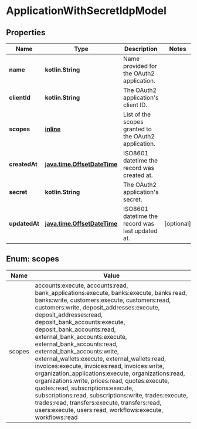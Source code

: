 
# ApplicationWithSecretIdpModel

## Properties
Name | Type | Description | Notes
------------ | ------------- | ------------- | -------------
**name** | **kotlin.String** | Name provided for the OAuth2 application. | 
**clientId** | **kotlin.String** | The OAuth2 application&#39;s client ID. | 
**scopes** | [**inline**](#kotlin.collections.List&lt;Scopes&gt;) | List of the scopes granted to the OAuth2 application. | 
**createdAt** | [**java.time.OffsetDateTime**](java.time.OffsetDateTime.md) | ISO8601 datetime the record was created at. | 
**secret** | **kotlin.String** | The OAuth2 application&#39;s secret. | 
**updatedAt** | [**java.time.OffsetDateTime**](java.time.OffsetDateTime.md) | ISO8601 datetime the record was last updated at. |  [optional]


<a name="kotlin.collections.List<Scopes>"></a>
## Enum: scopes
Name | Value
---- | -----
scopes | accounts:execute, accounts:read, bank_applications:execute, banks:execute, banks:read, banks:write, customers:execute, customers:read, customers:write, deposit_addresses:execute, deposit_addresses:read, deposit_bank_accounts:execute, deposit_bank_accounts:read, external_bank_accounts:execute, external_bank_accounts:read, external_bank_accounts:write, external_wallets:execute, external_wallets:read, invoices:execute, invoices:read, invoices:write, organization_applications:execute, organizations:read, organizations:write, prices:read, quotes:execute, quotes:read, subscriptions:execute, subscriptions:read, subscriptions:write, trades:execute, trades:read, transfers:execute, transfers:read, users:execute, users:read, workflows:execute, workflows:read



